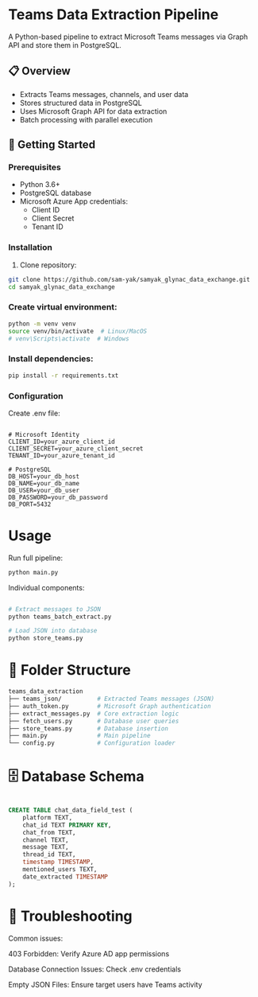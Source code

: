# Teams Data Extraction Pipeline

A Python-based pipeline to extract Microsoft Teams messages via Graph API and store them in PostgreSQL.

## 📋 Overview
- Extracts Teams messages, channels, and user data
- Stores structured data in PostgreSQL
- Uses Microsoft Graph API for data extraction
- Batch processing with parallel execution

## 🚀 Getting Started

### Prerequisites
- Python 3.6+
- PostgreSQL database
- Microsoft Azure App credentials:
  - Client ID
  - Client Secret
  - Tenant ID

### Installation
1. Clone repository:
```bash
git clone https://github.com/sam-yak/samyak_glynac_data_exchange.git
cd samyak_glynac_data_exchange
```
### Create virtual environment:

```bash
python -m venv venv
source venv/bin/activate  # Linux/MacOS
# venv\Scripts\activate  # Windows
```
### Install dependencies:
```bash
pip install -r requirements.txt
```
### Configuration

Create .env file:

```env

# Microsoft Identity
CLIENT_ID=your_azure_client_id
CLIENT_SECRET=your_azure_client_secret
TENANT_ID=your_azure_tenant_id

# PostgreSQL
DB_HOST=your_db_host
DB_NAME=your_db_name
DB_USER=your_db_user
DB_PASSWORD=your_db_password
DB_PORT=5432
```
# Usage

Run full pipeline:

```bash
python main.py
```
Individual components:

```bash

# Extract messages to JSON
python teams_batch_extract.py

# Load JSON into database
python store_teams.py
```
# 📂 Folder Structure
```bash
teams_data_extraction
├── teams_json/          # Extracted Teams messages (JSON)
├── auth_token.py        # Microsoft Graph authentication
├── extract_messages.py  # Core extraction logic
├── fetch_users.py       # Database user queries
├── store_teams.py       # Database insertion
├── main.py              # Main pipeline
└── config.py            # Configuration loader
```
# 🗄️ Database Schema

```sql

CREATE TABLE chat_data_field_test (
    platform TEXT,
    chat_id TEXT PRIMARY KEY,
    chat_from TEXT,
    channel TEXT,
    message TEXT,
    thread_id TEXT,
    timestamp TIMESTAMP,
    mentioned_users TEXT,
    date_extracted TIMESTAMP
);
```
# 🔧 Troubleshooting

Common issues:

403 Forbidden: Verify Azure AD app permissions

Database Connection Issues: Check .env credentials

Empty JSON Files: Ensure target users have Teams activity
